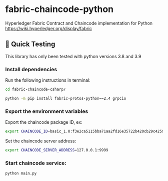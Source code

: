 # fabric-chaincode-python
Hyperledger Fabric Contract and Chaincode implementation for Python https://wiki.hyperledger.org/display/fabric

## 🚀 Quick Testing

This library has only been tested with python versions 3.8 and 3.9

### Install dependencies
Run the following instructions in terminal:
```bash
cd fabric-chaincode-csharp/
```

```bash
python -m pip install fabric-protos-python==2.4 grpcio
```

### Export the environment variables

Export the chaincode package ID, ex:
```bash
export CHAINCODE_ID=basic_1.0:f3e2ca5115bba71aa2fd16e35722b420cb29c42594f0fdd6814daedbc2130b80
```

Set the chaincode server address:
```bash
export CHAINCODE_SERVER_ADDRESS=127.0.0.1:9999
```

### Start chaincode service:
```bash
python main.py 
```